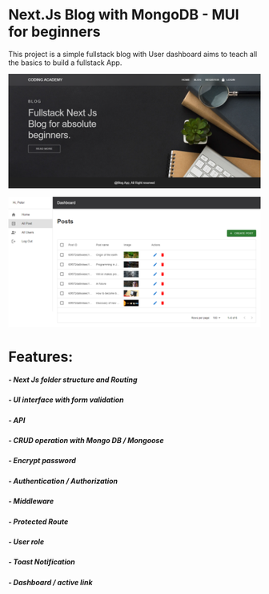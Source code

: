 # Next.Js Blog with MongoDB - MUI for beginners
This project is a simple fullstack blog with User dashboard aims to teach all the basics to build a fullstack App.

![My Image](public/images/home.png)

![My Image](public/images/dashboard.png)

# Features:
##### - Next Js folder structure and Routing
##### - UI interface with form validation
##### - API
##### - CRUD operation  with Mongo DB / Mongoose
##### - Encrypt password
##### - Authentication / Authorization
##### - Middleware
##### - Protected Route
##### - User role
##### - Toast Notification
##### - Dashboard / active link













